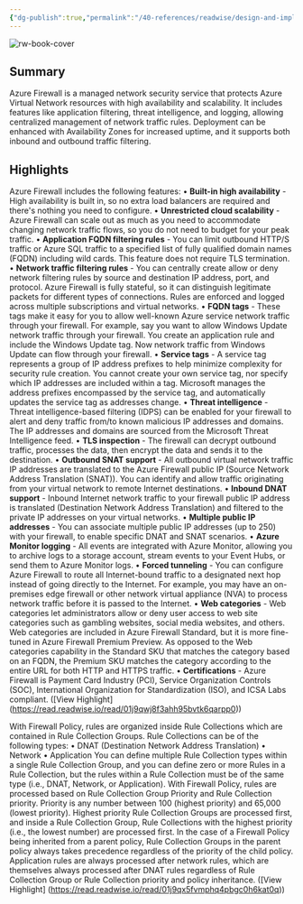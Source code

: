 ```yaml
---
{"dg-publish":true,"permalink":"/40-references/readwise/design-and-implement-azure-firewall-training/","tags":["rw/articles"]}
---
```


![rw-book-cover](https://learn.microsoft.com/en-us/media/open-graph-image.png)

## Summary

Azure Firewall is a managed network security service that protects Azure Virtual Network resources with high availability and scalability. It includes features like application filtering, threat intelligence, and logging, allowing centralized management of network traffic rules. Deployment can be enhanced with Availability Zones for increased uptime, and it supports both inbound and outbound traffic filtering.

## Highlights

Azure Firewall includes the following features:
• **Built-in high availability** - High availability is built in, so no extra load balancers are required and there's nothing you need to configure.
• **Unrestricted cloud scalability** - Azure Firewall can scale out as much as you need to accommodate changing network traffic flows, so you do not need to budget for your peak traffic.
• **Application FQDN filtering rules** - You can limit outbound HTTP/S traffic or Azure SQL traffic to a specified list of fully qualified domain names (FQDN) including wild cards. This feature does not require TLS termination.
• **Network traffic filtering rules** - You can centrally create allow or deny network filtering rules by source and destination IP address, port, and protocol. Azure Firewall is fully stateful, so it can distinguish legitimate packets for different types of connections. Rules are enforced and logged across multiple subscriptions and virtual networks.
• **FQDN tags** - These tags make it easy for you to allow well-known Azure service network traffic through your firewall. For example, say you want to allow Windows Update network traffic through your firewall. You create an application rule and include the Windows Update tag. Now network traffic from Windows Update can flow through your firewall.
• **Service tags** - A service tag represents a group of IP address prefixes to help minimize complexity for security rule creation. You cannot create your own service tag, nor specify which IP addresses are included within a tag. Microsoft manages the address prefixes encompassed by the service tag, and automatically updates the service tag as addresses change.
• **Threat intelligence** - Threat intelligence-based filtering (IDPS) can be enabled for your firewall to alert and deny traffic from/to known malicious IP addresses and domains. The IP addresses and domains are sourced from the Microsoft Threat Intelligence feed.
• **TLS inspection** - The firewall can decrypt outbound traffic, processes the data, then encrypt the data and sends it to the destination.
• **Outbound SNAT support** - All outbound virtual network traffic IP addresses are translated to the Azure Firewall public IP (Source Network Address Translation (SNAT)). You can identify and allow traffic originating from your virtual network to remote Internet destinations.
• **Inbound DNAT support** - Inbound Internet network traffic to your firewall public IP address is translated (Destination Network Address Translation) and filtered to the private IP addresses on your virtual networks.
• **Multiple public IP addresses** - You can associate multiple public IP addresses (up to 250) with your firewall, to enable specific DNAT and SNAT scenarios.
• **Azure Monitor logging** - All events are integrated with Azure Monitor, allowing you to archive logs to a storage account, stream events to your Event Hubs, or send them to Azure Monitor logs.
• **Forced tunneling** - You can configure Azure Firewall to route all Internet-bound traffic to a designated next hop instead of going directly to the Internet. For example, you may have an on-premises edge firewall or other network virtual appliance (NVA) to process network traffic before it is passed to the Internet.
• **Web categories** - Web categories let administrators allow or deny user access to web site categories such as gambling websites, social media websites, and others. Web categories are included in Azure Firewall Standard, but it is more fine-tuned in Azure Firewall Premium Preview. As opposed to the Web categories capability in the Standard SKU that matches the category based on an FQDN, the Premium SKU matches the category according to the entire URL for both HTTP and HTTPS traffic.
• **Certifications** - Azure Firewall is Payment Card Industry (PCI), Service Organization Controls (SOC), International Organization for Standardization (ISO), and ICSA Labs compliant. ([View Highlight] (https://read.readwise.io/read/01j9qwj8f3ahh95bvtk6qarpp0))


With Firewall Policy, rules are organized inside Rule Collections which are contained in Rule Collection Groups. Rule Collections can be of the following types:
• DNAT (Destination Network Address Translation)
• Network
• Application
You can define multiple Rule Collection types within a single Rule Collection Group, and you can define zero or more Rules in a Rule Collection, but the rules within a Rule Collection must be of the same type (i.e., DNAT, Network, or Application).
With Firewall Policy, rules are processed based on Rule Collection Group Priority and Rule Collection priority. Priority is any number between 100 (highest priority) and 65,000 (lowest priority). Highest priority Rule Collection Groups are processed first, and inside a Rule Collection Group, Rule Collections with the highest priority (i.e., the lowest number) are processed first.
In the case of a Firewall Policy being inherited from a parent policy, Rule Collection Groups in the parent policy always takes precedence regardless of the priority of the child policy.
Application rules are always processed after network rules, which are themselves always processed after DNAT rules regardless of Rule Collection Group or Rule Collection priority and policy inheritance. ([View Highlight] (https://read.readwise.io/read/01j9qx5fvmphq4pbgc0h6kat0q))


